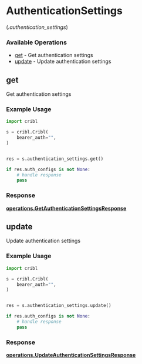# AuthenticationSettings
(*.authentication_settings*)

### Available Operations

* [get](#get) - Get authentication settings
* [update](#update) - Update authentication settings

## get

Get authentication settings

### Example Usage

```python
import cribl

s = cribl.Cribl(
    bearer_auth="",
)


res = s.authentication_settings.get()

if res.auth_configs is not None:
    # handle response
    pass
```


### Response

**[operations.GetAuthenticationSettingsResponse](../../models/operations/getauthenticationsettingsresponse.md)**


## update

Update authentication settings

### Example Usage

```python
import cribl

s = cribl.Cribl(
    bearer_auth="",
)


res = s.authentication_settings.update()

if res.auth_configs is not None:
    # handle response
    pass
```


### Response

**[operations.UpdateAuthenticationSettingsResponse](../../models/operations/updateauthenticationsettingsresponse.md)**

